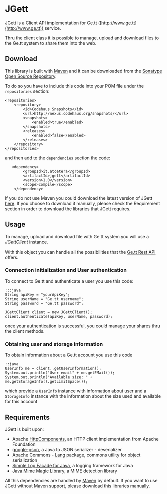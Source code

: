 # JGett 

JGett is a Client API implementation for Ge.tt ([http://www.ge.tt](http://www.ge.tt)) service.

Thru the client class it is possible to manage, upload and download files to the Ge.tt system to share them into the web.

## Download
This library is built with [Maven](http://maven.apache.org/) and it can be downloaded from the [Sonatype Open Source Repository](https://oss.sonatype.org/content/groups/public/).

To do so you have to include this code into your POM file under the `repositories` section:

	<repositories>
		<repository>
			<id>Codehaus Snapshots</id>
			<url>http://nexus.codehaus.org/snapshots/</url>
			<snapshots>
				<enabled>true</enabled>
			</snapshots>
			<releases>
				<enabled>false</enabled>
			</releases>
		</repository>
	</repositories>
and then add to the `dependencies` section the code:

       <dependency>
			<groupId>it.atcetera</groupId>
			<artifactId>jgett</artifactId>
			<version>1.0</version>
			<scope>compile</scope>
		</dependency>

If you do not use Maven you could download the latest version of JGett [here](#). If you choose to download it manually, please check the Requirement section in order to download the libraries that JGett requires.

## Usage

To manage, upload and download file with Ge.tt system you will use a _JGettClient_ instance.

With this object you can handle all the possibilities that the [Ge.tt Rest API](http://ge.tt/developers/rest) offers.

### Connection initialization and User authentication
To connect to Ge.tt and authenticate a user you use this code:

	:::java
	String apiKey = "yourApiKey";
	String userName = "Ge.tt username";
	String password = "Ge.tt password";
	
	JGettClient client = new JGettClient();
	client.authenticate(apiKey, userName, password);

once your authentication is successful, you could manage your shares thru the client methods.

### Obtaining user and storage information
To obtain information about a Ge.tt account you use this code
	
	::java
	UserInfo me = client..getUserInformation();
	System.out.println("User email" + me.getEMail());
	System.out.println("Available size: " + me.getStorageInfo().getLimitSpace());

which provide a `UserInfo` instance with information about user and a `StorageInfo` instance with the information about the size used and available for this account

## Requirements

JGett is built upon:

  - Apache [HttpComponents](http://hc.apache.org/), an HTTP client implementation from Apache Foundation
  - [google-gson](http://code.google.com/p/google-gson/), a Java to JSON serializer - deserializer
  - Apache Commons - [Lang](http://commons.apache.org/lang/) package, commons utility for object serialization
  - [Simple Log Facade for Java](http://www.slf4j.org/), a logging framework for Java
  - [Java Mime Magic Library](http://jmimemagic.sourceforge.net/index.html), a MIME detection library
  
All this dependencies are handled by [Maven](http://maven.apache.org/) by default. 
If you want to use JGett without Maven support, please download this libraries manually.
